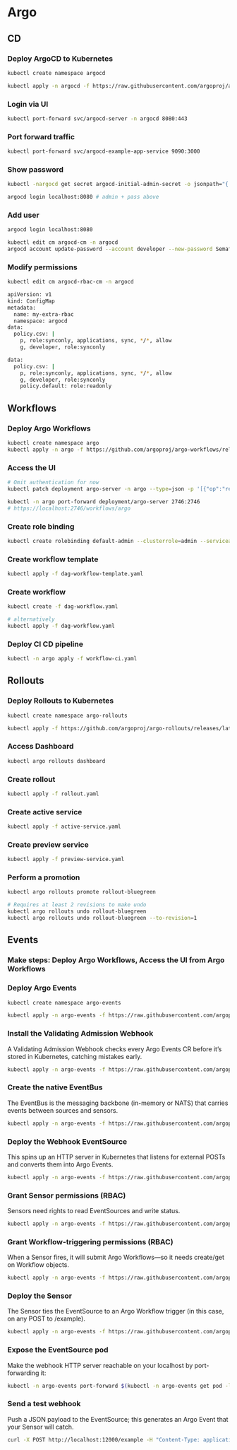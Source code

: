 # Argo

## CD

### Deploy ArgoCD to Kubernetes

```sh
kubectl create namespace argocd

kubectl apply -n argocd -f https://raw.githubusercontent.com/argoproj/argo-cd/stable/manifests/install.yaml
```

### Login via UI

```sh
kubectl port-forward svc/argocd-server -n argocd 8080:443
```

### Port forward traffic

```sh
kubectl port-forward svc/argocd-example-app-service 9090:3000
```

### Show password

```sh
kubectl -nargocd get secret argocd-initial-admin-secret -o jsonpath="{.data.password}" | base64 -d; echo

argocd login localhost:8080 # admin + pass above
```

### Add user

```sh
argocd login localhost:8080

kubectl edit cm argocd-cm -n argocd
argocd account update-password --account developer --new-password Semafor4!
```

### Modify permissions

```sh
kubectl edit cm argocd-rbac-cm -n argocd

apiVersion: v1
kind: ConfigMap
metadata:
  name: my-extra-rbac
  namespace: argocd
data:
  policy.csv: |
    p, role:synconly, applications, sync, */*, allow
    g, developer, role:synconly

data:
  policy.csv: |
    p, role:synconly, applications, sync, */*, allow
    g, developer, role:synconly
    policy.default: role:readonly
```

## Workflows

### Deploy Argo Workflows

```sh
kubectl create namespace argo
kubectl apply -n argo -f https://github.com/argoproj/argo-workflows/releases/latest/download/install.yaml
```

### Access the UI

```sh
# Omit authentication for now
kubectl patch deployment argo-server -n argo --type=json -p '[{"op":"replace","path":"/spec/template/spec/containers/0/args","value":["server","--auth-mode=server"]}]'

kubectl -n argo port-forward deployment/argo-server 2746:2746
# https://localhost:2746/workflows/argo
```

### Create role binding

```sh
kubectl create rolebinding default-admin --clusterrole=admin --serviceaccount=argo:default -n argo
```

### Create workflow template

```sh
kubectl apply -f dag-workflow-template.yaml
```

### Create workflow

```sh
kubectl create -f dag-workflow.yaml

# alternatively
kubectl apply -f dag-workflow.yaml
```

### Deploy CI CD pipeline

```sh
kubectl -n argo apply -f workflow-ci.yaml
```

## Rollouts

### Deploy Rollouts to Kubernetes

```sh
kubectl create namespace argo-rollouts

kubectl apply -f https://github.com/argoproj/argo-rollouts/releases/latest/download/install.yaml
```

### Access Dashboard

```sh
kubectl argo rollouts dashboard
```

### Create rollout

```sh
kubectl apply -f rollout.yaml
```

### Create active service

```sh
kubectl apply -f active-service.yaml
```

### Create preview service

```sh
kubectl apply -f preview-service.yaml
```

### Perform a promotion

```sh
kubectl argo rollouts promote rollout-bluegreen

# Requires at least 2 revisions to make undo
kubectl argo rollouts undo rollout-bluegreen
kubectl argo rollouts undo rollout-bluegreen --to-revision=1
```

## Events

### Make steps: Deploy Argo Workflows, Access the UI from Argo Workflows

### Deploy Argo Events

```sh
kubectl create namespace argo-events

kubectl apply -n argo-events -f https://raw.githubusercontent.com/argoproj/argo-events/stable/manifests/install.yaml
```

### Install the Validating Admission Webhook

A Validating Admission Webhook checks every Argo Events CR before it’s stored in Kubernetes, catching mistakes early.

```sh
kubectl apply -n argo-events -f https://raw.githubusercontent.com/argoproj/argo-events/stable/manifests/install-validating-webhook.yaml
```

### Create the native EventBus

The EventBus is the messaging backbone (in-memory or NATS) that carries events between sources and sensors.

```sh
kubectl apply -n argo-events -f https://raw.githubusercontent.com/argoproj/argo-events/stable/examples/eventbus/native.yaml
```

### Deploy the Webhook EventSource

This spins up an HTTP server in Kubernetes that listens for external POSTs and converts them into Argo Events.

```sh
kubectl apply -n argo-events -f https://raw.githubusercontent.com/argoproj/argo-events/stable/examples/event-sources/webhook.yaml
```

### Grant Sensor permissions (RBAC)

Sensors need rights to read EventSources and write status.

```sh
kubectl apply -n argo-events -f https://raw.githubusercontent.com/argoproj/argo-events/master/examples/rbac/sensor-rbac.yaml
```

### Grant Workflow-triggering permissions (RBAC)

When a Sensor fires, it will submit Argo Workflows—so it needs create/get on Workflow objects.

```sh
kubectl apply -n argo-events -f https://raw.githubusercontent.com/argoproj/argo-events/master/examples/rbac/workflow-rbac.yaml
```

### Deploy the Sensor

The Sensor ties the EventSource to an Argo Workflow trigger (in this case, on any POST to /example).

```sh
kubectl apply -n argo-events -f https://raw.githubusercontent.com/argoproj/argo-events/stable/examples/sensors/webhook.yaml
```

### Expose the EventSource pod

Make the webhook HTTP server reachable on your localhost by port-forwarding it:

```sh
kubectl -n argo-events port-forward $(kubectl -n argo-events get pod -l eventsource-name=webhook -o name) 12000:12000 &
```

### Send a test webhook

Push a JSON payload to the EventSource; this generates an Argo Event that your Sensor will catch.

```sh
curl -X POST http://localhost:12000/example -H "Content-Type: application/json" -d '{"message":"this is my first webhook"}'
```
